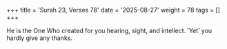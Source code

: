 +++
title = 'Surah 23, Verses 78'
date = '2025-08-27'
weight = 78
tags = []
+++

He is the One Who created for you hearing, sight, and intellect. ˹Yet˺ you hardly give any thanks.